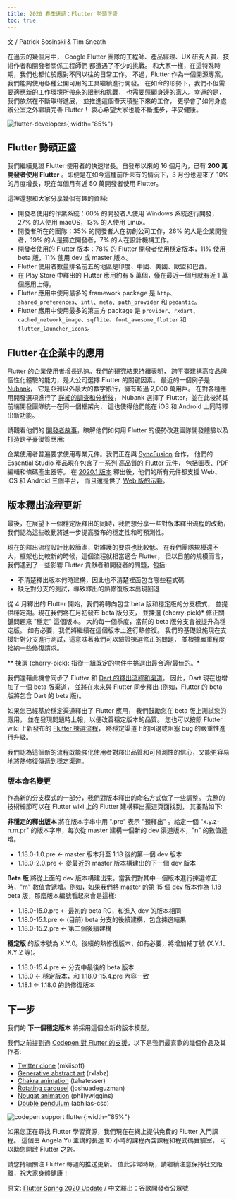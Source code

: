 ```yaml
---
title: 2020 春季速遞：Flutter 勢頭正盛
toc: true
---
```


文 / Patrick Sosinski & Tim Sneath

在過去的幾個月中，
Google Flutter 團隊的工程師、產品經理、UX 研究人員、技術作者和開發者關係工程師們
都遭遇了不少的挑戰。
和大家一樣，在這特殊時期，我們也都忙於應對不同以往的日常工作。
不過，Flutter 作為一個開源專案，我們能夠使用各種公開可用的工具繼續進行開發。
在如今的形勢下，我們不但需要適應新的工作環境所帶來的限制和挑戰，
也需要照顧身邊的家人。幸運的是，我們依然在不斷取得進展，
並推進這個春天積壓下來的工作，
更學會了如何身處辦公室之外繼續完善 Flutter！
衷心希望大家也能不斷進步，平安健康。

![flutter-developers](https://files.flutter-io.cn/posts/flutter-cn/2020/flutter-spring-2020-update/flutter-developers.png){:width="85%"}

## Flutter 勢頭正盛

我們繼續見證 Flutter 使用者的快速增長。自發布以來的 16 個月內，已有 **200 萬開發者使用 Flutter** 。即便是在如今這種前所未有的情況下，3 月份也迎來了 10% 的月度增長，現在每個月有近 50 萬開發者使用 Flutter。

這裡還想和大家分享幾個有趣的資料:

* 開發者使用的作業系統：60% 的開發者人使用 Windows 系統進行開發，27% 的人使用 macOS，13% 的人使用 Linux。
* 開發者所在的團隊：35% 的開發者人在初創公司工作，26% 的人是企業開發者，19% 的人是獨立開發者，7% 的人在設計機構工作。
* 開發者使用的 Flutter 版本：78% 的 Flutter 開發者使用穩定版本，11% 使用 beta 版，11% 使用 dev 或 master 版本。
* Flutter 使用者數量排名前五的地區是印度、中國、美國、歐盟和巴西。
* 在 Play Store 中釋出的 Flutter 應用約有 5 萬個，僅在最近一個月就有近 1 萬個應用上傳。
* Flutter 應用中使用最多的 framework package 是 `http`、`shared_preferences`、`intl`、`meta`、`path_provider` 和 `pedantic`。
* Flutter 應用中使用最多的第三方 package 是 `provider`、`rxdart`、`cached_network_image`、`sqflite`、`font_awesome_flutter` 和 `flutter_launcher_icons`。

## Flutter 在企業中的應用

Flutter 的企業使用者增長迅速。我們的研究結果持續表明，
跨平臺建構高度品牌個性化體驗的能力，是大公司選擇 Flutter 的關鍵因素。
最近的一個例子是 [Nubank](https://nubank.com.br/en/)，
它是亞洲以外最大的數字銀行，擁有超過 2,000 萬用戶。
在對各種應用開發選項進行了 
[詳細的調查和分析後](https://cdn.nubank.com.br/mobile/taskforce/nubank-mobile-architecture-task-force-mission-report.pdf)，
Nubank 選擇了 Flutter，並在此後將其前端開發團隊統一在同一個框架內，
這也使得他們能在 iOS 和 Android 上同時釋出新功能。

請觀看他們的 [開發者故事](https://www.bilibili.com/video/BV1zi4y1t77J/)，瞭解他們如何用 Flutter 的優勢改進團隊開發體驗以及打造跨平臺優質應用:

企業使用者普遍要求使用專業元件。我們正在與 [SyncFusion](https://www.syncfusion.com/) 合作，
他們的 Essential Studio 產品現在包含了一系列
[高品質的 Flutter 元件](https://www.syncfusion.com/flutter-widgets)，
包括圖表、PDF 編輯和條碼產生器等。
在 [2020.1 版本](https://www.businesswire.com/news/home/20200421005174/en/Syncfusion-Introduces-New-Flutter-Widgets-Web-Compatibility)
釋出後，他們的所有元件都支援 Web、iOS 和 Android 三個平台，
而且還提供了 [Web 版的示範](https://flutter.syncfusion.com/#/)。

## 版本釋出流程更新

最後，在展望下一個穩定版釋出的同時，我們想分享一些對版本釋出流程的改動，
我們認為這些改動將進一步提高發布的穩定性和可預測性。

現在的釋出流程設計比較簡潔，對維護的要求也比較低。
在我們團隊規模還不大，框架也比較新的時候，這個流程就相當適合 Flutter，
但以目前的規模而言，我們遇到了一些影響 Flutter 貢獻者和開發者的問題，包括:

* 不清楚釋出版本何時建構，因此也不清楚裡面包含哪些程式碼
* 缺乏對分支的測試，導致釋出的熱修復版本出現回退

從 4 月釋出的 Flutter 開始，我們將轉向包含 beta 版和穩定版的分支模式，
並提供穩定期。現在我們將在月初發布 beta 版分支，
並揀選 (cherry-pick)* 修正關鍵問題來 "穩定" 這個版本。
大約每一個季度，當前的 beta 版分支會被提升為穩定版。
如有必要，我們將繼續在這個版本上進行熱修復。
我們的基礎設施現在支援針對分支進行測試，這意味著我們可以驗證揀選修正的問題，
並根據嚴重程度接納一些修復請求。

** 揀選 (cherry-pick): 指從一組既定的物件中挑選出最合適/最佳的。*

我們還藉此機會同步了 Flutter 和 [Dart 的釋出流程和渠道](https://dart.cn/get-dart#about-release-channels-and-version-strings)。
因此，Dart 現在也增加了一個 beta 版渠道，
並將在未來與 Flutter 同步釋出 
(例如，Flutter 的 beta 版將包含 Dart 的 beta 版)。

如果您已經基於穩定渠道釋出了 Flutter 應用，
我們鼓勵您在 beta 版上測試您的應用，
並在發現問題時上報，以便改善穩定版本的品質。
您也可以按照 Flutter wiki 上新發布的 [Flutter 揀選流程](https://github.com/flutter/flutter/wiki/Flutter-Cherrypick-Process)，
將穩定渠道上的回退或阻塞 bug 的嚴重性進行升級。

我們認為這個新的流程既能強化使用者對釋出品質和可預測性的信心，又能更容易地將熱修復傳遞到穩定渠道。

### 版本命名變更

作為新的分支模式的一部分，我們對版本釋出的命名方式做了一些調整。
完整的技術細節可以在 Flutter wiki 上的 Flutter 建構釋出渠道頁面找到，
其要點如下:

**非穩定的釋出版本** 將在版本字串中用 ".pre" 表示 "預釋出" 。給定一個 "x.y.z-n.m.pr" 的版本字串，每次從 master 建構一個新的 dev 渠道版本，"n" 的數值遞增。

* 1.18.0-1.0.pre <- master 版本升至 1.18 後的第一個 dev 版本
* 1.18.0-2.0.pre <- 從最近的 master 版本構建出的下一個 dev 版本

**Beta 版** 將從上面的 dev 版本構建出來。當我們對其中一個版本進行揀選修正時，"m" 數值會遞增。例如，如果我們將 master 的第 15 個 dev 版本作為 1.18 beta 版，那麼版本編號看起來會是這樣:

* 1.18.0-15.0.pre <- 最初的 beta RC，和進入 dev 的版本相同
* 1.18.0-15.1.pre <- (目前) beta 分支的後續建構，包含揀選結果
* 1.18.0-15.2.pre <- 第二個後續建構

**穩定版** 的版本號為 X.Y.0。後續的熱修復版本，如有必要，將增加補丁號 (X.Y.1、X.Y.2 等)。

* 1.18.0-15.4.pre <- 分支中最後的 beta 版本
* 1.18.0 <- 穩定版本，和 1.18.0-15.4.pre 內容一致
* 1.18.1 <- 1.18.0 的熱修復版本

## 下一步

我們的 **下一個穩定版本** 將採用這個全新的版本模型。

我們之前提到過 [Codepen 對 Flutter 的支援](https://flutter.cn/posts/announcing-codepen-support-for-flutter)，以下是我們最喜歡的幾個作品及其作者:

* [Twitter clone](https://codepen.io/mkiisoft/pen/KKdgdad) (mkiisoft)
* [Generative abstract art](https://codepen.io/rx-labz/pen/WNQoNem) (rxlabz)
* [Chakra animation](https://codepen.io/tahatesser/pen/GRpqbRY) (tahatesser)
* [Rotating carousel](https://codepen.io/joshuadeguzman/pen/jObrzJB) (joshuadeguzman)
* [Nougat animation](https://codepen.io/phillywiggins/pen/gOaPNPY) (phillywiggins)
* [Double pendulum](https://codepen.io/abhilas-csc/pen/qBOZKPj) (abhilas-csc)
 
![codepen support flutter](https://files.flutter-io.cn/posts/flutter-cn/2020/flutter-spring-2020-update/codepen-plus-flutter.png){:width="85%"}

如果您正在尋找 Flutter 學習資源，我們現在在網上提供免費的 Flutter 入門課程。
這個由 Angela Yu 主講的長達 10 小時的課程內含課程和程式碼實驗室，
可以助您開啟 Flutter 之旅。

請您持續關注 Flutter 每週的推送更新。
值此非常時期，請繼續注意保持社交距離，祝大家身體健康！

原文: [Flutter Spring 2020 Update](https://medium.com/flutter/flutter-spring-2020-update-f723d898d7af) /
中文釋出：谷歌開發者公眾號